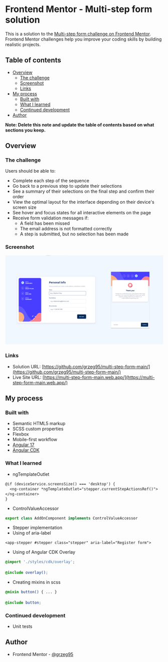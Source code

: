 # Frontend Mentor - Multi-step form solution

This is a solution to the [Multi-step form challenge on Frontend Mentor](https://www.frontendmentor.io/challenges/multistep-form-YVAnSdqQBJ). Frontend Mentor challenges help you improve your coding skills by building realistic projects.

## Table of contents

- [Overview](#overview)
  - [The challenge](#the-challenge)
  - [Screenshot](#screenshot)
  - [Links](#links)
- [My process](#my-process)
  - [Built with](#built-with)
  - [What I learned](#what-i-learned)
  - [Continued development](#continued-development)
- [Author](#author)

**Note: Delete this note and update the table of contents based on what sections you keep.**

## Overview

### The challenge

Users should be able to:

- Complete each step of the sequence
- Go back to a previous step to update their selections
- See a summary of their selections on the final step and confirm their order
- View the optimal layout for the interface depending on their device's screen size
- See hover and focus states for all interactive elements on the page
- Receive form validation messages if:
  - A field has been missed
  - The email address is not formatted correctly
  - A step is submitted, but no selection has been made

### Screenshot

![](./screenshot.png)

### Links

- Solution URL: [https://github.com/grzeg95/multi-step-form-main/](https://github.com/grzeg95/multi-step-form-main/)
- Live Site URL: [https://multi-step-form-main.web.app/](https://multi-step-form-main.web.app/)

## My process

### Built with

- Semantic HTML5 markup
- SCSS custom properties
- Flexbox
- Mobile-first workflow
- [Angular 17](https://angular.dev/)
- [Angular CDK](https://material.angular.io/cdk/)

### What I learned

- ngTemplateOutlet

```angular17html
@if (deviceService.screensSize() === 'desktop') {
  <ng-container *ngTemplateOutlet="stepper.currentStepActionsRef()"></ng-container>
}
```

- ControlValueAccessor

```ts
export class AddOnComponent implements ControlValueAccessor
```

- Stepper implementation
- Using of aria-label

```angular17html
<app-stepper #stepper class="stepper" aria-label="Register form">
```

- Using of Angular CDK Overlay

```scss
@import './styles/cdk/overlay';

@include overlay();
```

- Creating mixins in scss

```scss
@mixin button() { ... }

@include button;
```

### Continued development

- Unit tests

## Author

- Frontend Mentor - [@grzeg95](https://www.frontendmentor.io/profile/grzeg95)
